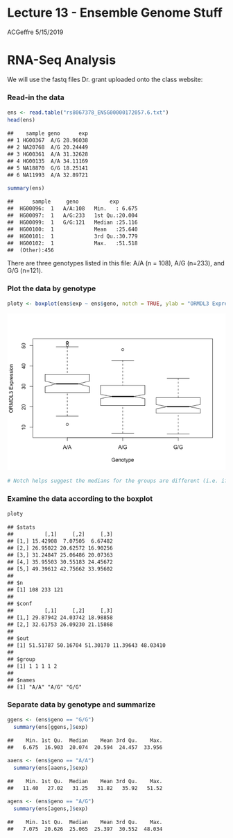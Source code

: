 Lecture 13 - Ensemble Genome Stuff
================
ACGeffre
5/15/2019

RNA-Seq Analysis
================

We will use the fastq files Dr. grant uploaded onto the class website:

### Read-in the data

``` r
ens <- read.table("rs8067378_ENSG00000172057.6.txt")
head(ens)
```

    ##    sample geno      exp
    ## 1 HG00367  A/G 28.96038
    ## 2 NA20768  A/G 20.24449
    ## 3 HG00361  A/A 31.32628
    ## 4 HG00135  A/A 34.11169
    ## 5 NA18870  G/G 18.25141
    ## 6 NA11993  A/A 32.89721

``` r
summary(ens)
```

    ##      sample     geno          exp        
    ##  HG00096:  1   A/A:108   Min.   : 6.675  
    ##  HG00097:  1   A/G:233   1st Qu.:20.004  
    ##  HG00099:  1   G/G:121   Median :25.116  
    ##  HG00100:  1             Mean   :25.640  
    ##  HG00101:  1             3rd Qu.:30.779  
    ##  HG00102:  1             Max.   :51.518  
    ##  (Other):456

There are three genotypes listed in this file: A/A (n = 108), A/G (n=233), and G/G (n=121).

### Plot the data by genotype

``` r
ploty <- boxplot(ens$exp ~ ens$geno, notch = TRUE, ylab = "ORMDL3 Expression", xlab = "Genotype")
```

![](Lecture13_Ensemble_files/figure-markdown_github/unnamed-chunk-2-1.png)

``` r
# Notch helps suggest the medians for the groups are different (i.e. if they don't overlap they are different.)
```

### Examine the data according to the boxplot

``` r
ploty
```

    ## $stats
    ##          [,1]     [,2]     [,3]
    ## [1,] 15.42908  7.07505  6.67482
    ## [2,] 26.95022 20.62572 16.90256
    ## [3,] 31.24847 25.06486 20.07363
    ## [4,] 35.95503 30.55183 24.45672
    ## [5,] 49.39612 42.75662 33.95602
    ## 
    ## $n
    ## [1] 108 233 121
    ## 
    ## $conf
    ##          [,1]     [,2]     [,3]
    ## [1,] 29.87942 24.03742 18.98858
    ## [2,] 32.61753 26.09230 21.15868
    ## 
    ## $out
    ## [1] 51.51787 50.16704 51.30170 11.39643 48.03410
    ## 
    ## $group
    ## [1] 1 1 1 1 2
    ## 
    ## $names
    ## [1] "A/A" "A/G" "G/G"

### Separate data by genotype and summarize

``` r
ggens <- (ens$geno == "G/G")
  summary(ens[ggens,]$exp)
```

    ##    Min. 1st Qu.  Median    Mean 3rd Qu.    Max. 
    ##   6.675  16.903  20.074  20.594  24.457  33.956

``` r
aaens <- (ens$geno == "A/A")
  summary(ens[aaens,]$exp)
```

    ##    Min. 1st Qu.  Median    Mean 3rd Qu.    Max. 
    ##   11.40   27.02   31.25   31.82   35.92   51.52

``` r
agens <- (ens$geno == "A/G")
  summary(ens[agens,]$exp)
```

    ##    Min. 1st Qu.  Median    Mean 3rd Qu.    Max. 
    ##   7.075  20.626  25.065  25.397  30.552  48.034
